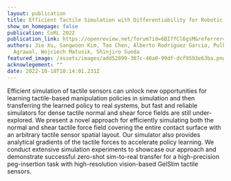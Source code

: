 ```yaml
---
layout: publication
title: Efficient Tactile Simulation with Differentiability for Robotic Manipulation
show_on_homepage: false
publication: CoRL 2022
publication_link: https://openreview.net/forum?id=6BIffCl6gsM&referrer=%5BAuthor%20Console%5D(%2Fgroup%3Fid%3Drobot-learning.org%2FCoRL%2F2022%2FConference%2FAuthors%23your-submissions)
authors: Jie Xu, Sangwoon Kim, Tao Chen, Alberto Rodriguez Garcia, Pulkit
  Agrawal, Wojciech Matusik, Shinjiro Sueda
featured_image: /assets/images/add52899-307c-40a0-99df-dcf9593e63ba.png
acknowlegement: ""
date: 2022-10-18T18:14:01.231Z
---
```

Efficient simulation of tactile sensors can unlock new opportunities for learning tactile-based manipulation policies in simulation and then transferring the learned policy to real systems, but fast and reliable simulators for dense tactile normal and shear force fields are still under-explored. We present a novel approach for efficiently simulating both the normal and shear tactile force field covering the entire contact surface with an arbitrary tactile sensor spatial layout. Our simulator also provides analytical gradients of the tactile forces to accelerate policy learning. We conduct extensive simulation experiments to showcase our approach and demonstrate successful zero-shot sim-to-real transfer for a high-precision peg-insertion task with high-resolution vision-based GelSlim tactile sensors.